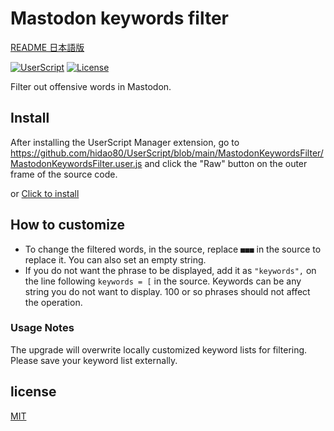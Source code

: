 # Mastodon keywords filter

[README 日本語版](./README_ja.md)

[![UserScript](https://img.shields.io/badge/Framework-UserScript-blue.svg)](https://en.wikipedia.org/wiki/Userscript)
[![License](https://img.shields.io/github/license/hidao80/UserScript)](/LICENSE)

Filter out offensive words in Mastodon.

## Install

After installing the UserScript Manager extension, go to https://github.com/hidao80/UserScript/blob/main/MastodonKeywordsFilter/MastodonKeywordsFilter.user.js and click the "Raw" button on the outer frame of the source code.

or [Click to install](https://github.com/hidao80/UserScript/raw/main/MastodonKeywordsFilter/MastodonKeywordsFilter.user.js)

## How to customize

-   To change the filtered words, in the source, replace `■■■` in the source to replace it.
    You can also set an empty string.
-   If you do not want the phrase to be displayed, add it as `"keywords",` on the line following `keywords = [` in the source.
    Keywords can be any string you do not want to display. 100 or so phrases should not affect the operation.

### Usage Notes

The upgrade will overwrite locally customized keyword lists for filtering.
Please save your keyword list externally.

## license

[MIT](/LICENSE)
